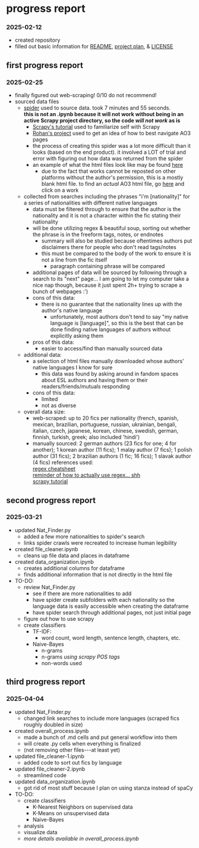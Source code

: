 # progress report
### 2025-02-12
- created repository
- filled out basic information for [README](README.md), [project plan](project_plan.md), & [LICENSE](LICENSE.md)
## first progress report
### 2025-02-25
- finally figured out web-scraping! 0/10 do not recommend!
- sourced data files
    - [spider](Spider_Code.py) used to source data. took 7 minutes and 55 seconds.  
        **this is not an .ipynb because it will not work without being in an active Scrapy project directory, so the code *will not work* as is**  
        - [Scrapy's tutorial](https://docs.scrapy.org/en/latest/intro/tutorial.html) used to familiarize self with Scrapy
        - [Rohan's project](https://github.com/Data-Science-for-Linguists-2022/Fanfiction-Classification-Analysis) used to get an idea of how to best navigate AO3 pages
        - the process of creating this spider was a lot more difficult than it looks (based on the end product). it involved a LOT of trial and error with figuring out how data was returned from the spider
        - an example of what the html files look like may be found [here](data_sample.html)
            - due to the fact that works cannot be reposted on other platforms without the author's permission, this is a mostly blank html file. to find an *actual* AO3 html file, go [here](https://archiveofourown.org/works/search?work_search%5Bquery%5D=) and click on a work
    - collected from searches including the phrases "i'm [nationality]" for a series of nationalities with different native languages
        - data must be filtered through to ensure that the author is the nationality and it is not a character within the fic stating their nationality
        - will be done utilizing regex & beautiful soup, sorting out whether the phrase is in the freeform tags, notes, or endnotes
            - summary will also be studied because oftentimes authors put disclaimers there for people who don't read tags/notes
            - this must be compared to the body of the work to ensure it is not a line from the fic itself
                - paragraph containing phrase will be compared
        - additional pages of data will be sourced by following through a search to its "next" page... I am going to let my computer take a nice nap though, because it just spent 2h+ trying to scrape a bunch of webpages :')
        - cons of this data:
            - there is no guarantee that the nationality lines up with the author's native language
                - unfortunately, most authors don't tend to say "my native language is [language]", so this is the best that can be done finding native languages of authors without explicitly asking them
        - pros of this data:
            - easier to access/find than manually sourced data
    - additional data:
        - a selection of html files manually downloaded whose authors' native languages I know for sure
            - this data was found by asking around in fandom spaces about ESL authors and having them or their readers/friends/mutuals responding
        - cons of this data:
            - limited
            - not as diverse
    - overall data size:
        - web-scraped: up to 20 fics per nationality (french, spanish, mexican, brazilian, portuguese, russian, ukrainian, bengali, italian, czech, japanese, korean, chinese, swedish, german, finnish, turkish, greek; also included 'hindi')
        - manually sourced: 2 german authors (23 fics for one; 4 for another); 1 korean author (11 fics); 1 malay author (7 fics); 1 polish author (31 fics); 2 brazilian authors (1 fic; 16 fics); 1 slavak author (4 fics)
    references used:  
    [regex cheatsheet](https://www.rexegg.com/regex-quickstart.php)  
    [reminder of how to actually use regex... shh](https://www.w3schools.com/python/python_regex.asp)  
    [scrapy tutorial](https://docs.scrapy.org/en/latest/intro/tutorial.html)
## second progress report
### 2025-03-21
- updated Nat_Finder.py
    - added a few more nationalities to spider's search
    - links spider crawls were recreated to increase human legibility
- created file_cleaner.ipynb
    - cleans up file data and places in dataframe
- created data_organization.ipynb
    - creates additional columns for dataframe
    - finds additional information that is not directly in the html file
- TO-DO:
    - review Nat_Finder.py
        - see if there are more nationalities to add
        - have spider create subfolders with each nationality so the language data is easily accessible when creating the dataframe
        - have spider search through additional pages, not just initial page
    - figure out how to use scrapy
    - create classifiers
        - TF-IDF:
            - word count, word length, sentence length, chapters, etc.
        - Naive-Bayes
            - n-grams
            - n-grams *using scrapy POS tags*
            - non-words used
## third progress report
### 2025-04-04
- updated Nat_Finder.py
    - changed link searches to include more languages (scraped fics roughly doubled in size)
- created overall_process.ipynb
    - made a bunch of .md cells and put general workflow into them
    - will create .py cells when everything is finalized
    - (not removing other files---at least yet)
- updated file_cleaner-1.ipynb
    - added code to sort out fics by language
- updated file_cleaner-2.ipynb
    - streamlined code
- updated data_organization.ipynb
    - got rid of most stuff because I plan on using stanza instead of spaCy
- TO-DO:
    - create classifiers
        - K-Nearest Neighbors on supervised data
        - K-Means on unsupervised data
        - Naive-Bayes
    - analysis
    - visualize data
    - *more details available in overall_process.ipynb*